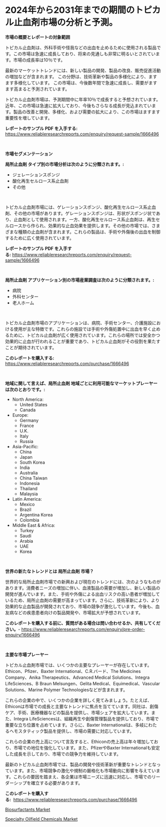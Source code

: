 <p><h1>2024年から2031年までの期間のトピカル止血剤市場の分析と予測。</h1></p><p><strong>市場の概要とレポートの対象範囲</strong></p>
<p><p>トピカル止血剤は、外科手術や怪我などの出血を止めるために使用される製品です。この市場は急速に成長しており、将来の見通しも非常に明るいとされています。市場の成長率は10％です。</p><p>最新のマーケットトレンドには、新しい製品の開発、製品の改良、販売促進活動の増加などが含まれます。 この分野は、技術革新や製品の多様化により、ますます多様化しています。 この市場は、今後数年間で急速に成長し、需要がますます高まると予測されています。</p><p>トピカル止血剤市場は、予測期間中に年率10％で成長すると予想されています。 近年、この市場は急速に拡大しており、今後もさらなる成長が見込まれています。製品の改善と開発、多様化、および需要の拡大により、この市場はますます重要性を増しています。</p></p>
<p><strong>レポートのサンプル PDF を入手する:</strong> <a href="https://www.reliableresearchreports.com/enquiry/request-sample/1666496">https://www.reliableresearchreports.com/enquiry/request-sample/1666496</a></p>
<p>&nbsp;</p>
<p><strong>市場セグメンテーション</strong></p>
<p><strong>局所止血剤 タイプ別の市場分析は次のように分類されます。:</strong></p>
<p><ul><li>ジェレーションスポンジ</li><li>酸化再生セルロース系止血剤</li><li>その他</li></ul></p>
<p>&nbsp;</p>
<p><p>トピカル止血剤市場には、ゲレーションスポンジ、酸化再生セルロース系止血剤、その他の市場があります。ゲレーションスポンジは、形状がスポンジ状であり、止血剤として使用されます。一方、酸化再生セルロース系止血剤は、再生セルロースから作られ、効果的な止血効果を提供します。その他の市場では、さまざまな種類の止血剤が含まれます。これらの製品は、手術や外傷後の出血を制御するために広く使用されています。</p></p>
<p><strong>レポートのサンプル PDF を入手する:</strong>&nbsp;<a href="https://www.reliableresearchreports.com/enquiry/request-sample/1666496">https://www.reliableresearchreports.com/enquiry/request-sample/1666496</a></p>
<p>&nbsp;</p>
<p><strong> 局所止血剤 アプリケーション別の市場産業調査は次のように分類されます。:</strong></p>
<p><ul><li>病院</li><li>外科センター</li><li>老人ホーム</li></ul></p>
<p>&nbsp;</p>
<p><p>トピカル止血剤市場のアプリケーションは、病院、手術センター、介護施設における使用が主な特徴です。これらの施設では手術や外傷処置中に出血を早く止めるために、トピカル止血剤が広く使用されています。これらの場所では安全かつ効果的に止血が行われることが重要であり、トピカル止血剤がその役割を果たすことが期待されています。</p></p>
<p><strong>このレポートを購入する:</strong>&nbsp; <a href="https://www.reliableresearchreports.com/purchase/1666496">https://www.reliableresearchreports.com/purchase/1666496</a></p>
<p>&nbsp;</p>
<p><strong>地域に関して言えば、局所止血剤 地域ごとに利用可能なマーケットプレーヤーは次のとおりです。:</strong></p>
<p><ul>
    <li>
        North America:
        <ul>
            <li>United States</li>
            <li>Canada</li>
        </ul>
    </li>
    <li>
        Europe:
        <ul>
            <li>Germany</li>
            <li>France</li>
            <li>U.K.</li>
            <li>Italy</li>
            <li>Russia</li>
        </ul>
    </li>
    <li>
        Asia-Pacific:
        <ul>
            <li>China</li>
            <li>Japan</li>
            <li>South Korea</li>
            <li>India</li>
            <li>Australia</li>
            <li>China Taiwan</li>
            <li>Indonesia</li>
            <li>Thailand</li>
            <li>Malaysia</li>
        </ul>
    </li>
    <li>
        Latin America:
        <ul>
            <li>Mexico</li>
            <li>Brazil</li>
            <li>Argentina Korea</li>
            <li>Colombia</li>
        </ul>
    </li>
    <li>
        Middle East & Africa:
        <ul>
            <li>Turkey</li>
            <li>Saudi</li>
            <li>Arabia</li>
            <li>UAE</li>
            <li>Korea</li>
        </ul>
    </li>
    </ul></p>
<p>&nbsp;</p>
<p><strong>世界の新たなトレンドとは 局所止血剤 市場？</strong></p>
<p><p>世界的な局所止血剤市場での新興および現在のトレンドには、次のようなものがあります。消費者ニーズの増加に伴い、血液製品の需要が増加し、新しい製品の開発が進んでいます。また、手術や外傷による出血リスクの高い患者が増加しているため、局所止血剤の需要が高まっています。さらに、技術革新により、より効果的な止血製品が開発されており、市場の競争が激化しています。今後も、血友病などの疾患患者向けの製品開発や、市場拡大が予想されています。</p></p>
<p><strong>このレポートを購入する前に、質問がある場合は問い合わせるか、共有してください。</strong>- <a href="https://www.reliableresearchreports.com/enquiry/pre-order-enquiry/1666496">https://www.reliableresearchreports.com/enquiry/pre-order-enquiry/1666496</a></p>
<p>&nbsp;</p>
<p><strong>主要な市場プレーヤー</strong></p>
<p><p>トピカル止血剤市場では、いくつかの主要なプレーヤーが存在しています。 Ethicon、Pfizer、Baxter International、C.R.バード、The Medicines Company、Anika Therapeutics、Advanced Medical Solutions、Integra LifeSciences、B Braun Melsungen、Gelita Medical、Equimedical、Vascular Solutions、Marine Polymer Technologiesなどが含まれます。</p><p>これらの企業の中で、いくつかの企業を詳しく見てみましょう。たとえば、Ethiconは市場での成長と主要なトレンドに焦点を当てています。同社は、創傷ケア、手術、医療機器などの製品を提供し、市場シェアを拡大しています。また、Integra LifeSciencesは、組織再生や創傷管理製品を提供しており、市場で重要な立ち位置を占めています。さらに、Baxter Internationalは、多岐にわたるヘモスタティック製品を提供し、市場の需要に対応しています。</p><p>これらの企業の売上高について言及すると、Ethiconの売上高は年々増加しており、市場での地位を強化しています。また、PfizerやBaxter Internationalも安定した成長を示しており、市場での競争力を維持しています。</p><p>最新のトピカル止血剤市場では、製品の開発や技術革新が重要なトレンドとなっています。また、市場競争の激化や規制の厳格化も市場動向に影響を与えています。これらの要因を踏まえ、各企業は市場ニーズに迅速に対応し、市場でのリーダーシップを確立する必要があります。</p></p>
<p><strong>このレポートを購入する:</strong>&nbsp;&nbsp;<a href="https://www.reliableresearchreports.com/purchase/1666496">https://www.reliableresearchreports.com/purchase/1666496</a></p>
<p><p><a href="https://fuschia-pecorino-a6d.notion.site/Biosurfactants-Market-Analysis-and-Market-Size-Global-Industry-Overview-Market-Segmentation-and-Fo-ff3851a1ae864424a6d3771fc62ca6fe">Biosurfactants Market</a></p><p><a href="https://changeable-paste-463.notion.site/Specialty-Oilfield-Chemicals-Market-Dynamics-2024-2031-Also-about-Its-Market-Trends-Projections-a-15f148707ee442c88f272f82f34fd9cf">Specialty Oilfield Chemicals Market</a></p></p>